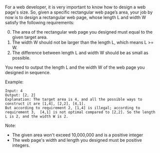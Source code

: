For a web developer, it is very important to know how to design a web page's size. So, given a specific rectangular web page’s area, your job by now is to design a rectangular web page, whose length L and width W satisfy the following requirements:

0. The area of the rectangular web page you designed must equal to the given target area.
0. The width W should not be larger than the length L, which means L >= W.
0. The difference between length L and width W should be as small as possible.

You need to output the length L and the width W of the web page you designed in sequence.

Example:

~~~
Input: 4
Output: [2, 2]
Explanation: The target area is 4, and all the possible ways to construct it are [1,4], [2,2], [4,1]. 
But according to requirement 2, [1,4] is illegal; according to requirement 3,  [4,1] is not optimal compared to [2,2]. So the length L is 2, and the width W is 2.
~~~

Note:

* The given area won't exceed 10,000,000 and is a positive integer
* The web page's width and length you designed must be positive integers.
